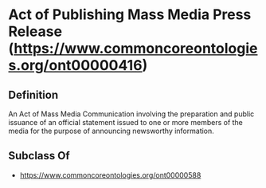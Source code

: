 # Act of Publishing Mass Media Press Release (https://www.commoncoreontologies.org/ont00000416)

## Definition
An Act of Mass Media Communication involving the preparation and public issuance of an official statement issued to one or more members of the media for the purpose of announcing newsworthy information.

## Subclass Of
- https://www.commoncoreontologies.org/ont00000588

